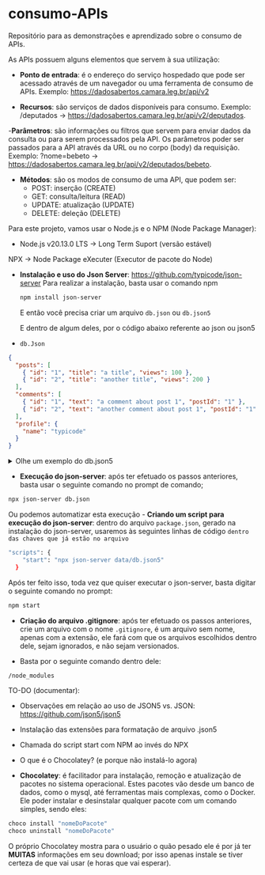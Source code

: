 # consumo-APIs
Repositório para as demonstrações e aprendizado sobre o consumo de APIs.

As APIs possuem alguns elementos que servem à sua utilização:

- **Ponto de entrada**: é o endereço do serviço hospedado que pode ser acessado através de um navegador ou uma ferramenta de consumo de APIs. Exemplo: <https://dadosabertos.camara.leg.br/api/v2>

- **Recursos**: são serviços de dados disponíveis para consumo. Exemplo: /deputados -> <https://dadosabertos.camara.leg.br/api/v2/deputados>.

-**Parâmetros**: são informações ou filtros que servem para enviar dados da consulta ou para serem processados pela API. Os parâmetros poder ser passados para a API através da URL ou no corpo (body) da requisição. Exemplo: ?nome=bebeto -> <https://dadosabertos.camara.leg.br/api/v2/deputados/bebeto>.

- **Métodos**: são os modos de consumo de uma API, que podem ser:
    - POST: inserção (CREATE)
    - GET: consulta/leitura (READ)
    - UPDATE: atualização (UPDATE)
    - DELETE: deleção (DELETE)

Para este projeto, vamos usar o Node.js e o NPM (Node Package Manager):
- Node.js v20.13.0 LTS -> Long Term Suport (versão estável)

NPX -> Node Package eXecuter (Executor de pacote do Node)

- **Instalação e uso do Json Server**: <https://github.com/typicode/json-server>
    Para realizar a instalação, basta usar o comando npm 
    ~~~bash
    npm install json-server
    ~~~
    E então você precisa criar um arquivo `db.json` ou `db.json5`

    E dentro de algum deles, por o código abaixo referente ao json ou json5

- `db.Json`
~~~json
{
  "posts": [
    { "id": "1", "title": "a title", "views": 100 },
    { "id": "2", "title": "another title", "views": 200 }
  ],
  "comments": [
    { "id": "1", "text": "a comment about post 1", "postId": "1" },
    { "id": "2", "text": "another comment about post 1", "postId": "1" }
  ],
  "profile": {
    "name": "typicode"
  }
}
~~~

<details>

<summary>Olhe um exemplo do db.json5</summary>


~~~bash
{
  posts: [
    { id: '1', title: 'a title', views: 100 },
    { id: '2', title: 'another title', views: 200 },
  ],
  comments: [
    { id: '1', text: 'a comment about post 1', postId: '1' },
    { id: '2', text: 'another comment about post 1', postId: '1' },
  ],
  profile: {
    name: 'typicode',
  },
}
~~~

Você pode ser mais sobre formato JSON5 [Aqui](https://github.com/json5/json5).

</details>

- **Execução do json-server**: após ter efetuado os passos anteriores, basta usar o seguinte comando no prompt de comando;

~~~bash
npx json-server db.json
~~~

Ou podemos automatizar esta execução - **Criando um script para execução do json-server**: dentro do arquivo `package.json`, gerado na instalação do json-server, usaremos às seguintes linhas de código `dentro das chaves que já estão no arquivo` 

~~~bash
"scripts": {
    "start": "npx json-server data/db.json5"
  }
~~~

Após ter feito isso, toda vez que quiser executar o json-server, basta digitar o seguinte comando no prompt:

~~~bash
npm start
~~~

- **Criação do arquivo .gitignore**: após ter efetuado os passos anteriores, crie um arquivo com o nome `.gitignore`, é um arquivo sem nome, apenas com a extensão, ele fará com que os arquivos escolhidos dentro dele, sejam ignorados, e não sejam versionados.

- Basta por o seguinte comando dentro dele:

~~~bash
/node_modules
~~~

TO-DO (documentar):
- Observações em relação ao uso de JSON5 vs. JSON: <https://github.com/json5/json5>
- Instalação das extensões para formatação de arquivo .json5
- Chamada do script start com NPM ao invés do NPX

- O que é o Chocolatey? (e porque não instalá-lo agora)
- **Chocolatey**: é facilitador para instalação, remoção e atualização de pacotes no sistema operacional. Estes pacotes vão desde um banco de dados, como o mysql, até ferramentas mais complexas, como o Docker.
Ele poder instalar e desinstalar qualquer pacote com um comando simples, sendo eles:

~~~bash
choco install "nomeDoPacote"
choco uninstall "nomeDoPacote"
~~~

O próprio Chocolatey mostra para o usuário o quão pesado ele é por já ter **MUITAS** informações em seu download; por isso apenas instale se tiver certeza de que vai usar (e horas que vai esperar).
